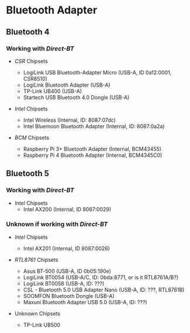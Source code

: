 # Bluetooth Adapter

## Bluetooth 4

### Working with *Direct-BT*

  - *CSR* Chipsets
    - LogiLink USB Bluetooth-Adapter Micro (USB-A, ID 0a12:0001, CSR8510)
    - LogiLink Bluetooth Adapter (USB-A)
    - TP-Link UB400 (USB-A)
    - Startech USB Bluetooth 4.0 Dongle (USB-A)

  - *Intel* Chipsets
    - Intel Wireless (Internal, ID: 8087:07dc)
    - Intel Bluemoon Bluetooth Adapter (Internal, ID: 8087:0a2a)
  
  - *BCM* Chipsets
    - Raspberry Pi 3+ Bluetooth Adapter (Internal, BCM43455)
    - Raspberry Pi 4  Bluetooth Adapter (Internal, BCM4345C0)

## Bluetooth 5

### Working with *Direct-BT*

  - *Intel* Chipsets
    - Intel AX200 (Internal, ID 8087:0029)

### Unknown if working with *Direct-BT*

  - *Intel* Chipsets
    - Intel AX201 (Internal, ID 8087:0026)

  - *RTL8761* Chipsets
    - Asus BT-500 (USB-A, ID 0b05:190e)
    - LogiLink BT0054 (USB-A/C, ID: 0bda:8771, or is it RTL8761A/B?)
    - LogiLink BT0058 (USB-A, ID: ???)
    - CSL - Bluetooth 5.0 USB Adapter Nano (USB-A, ID: ???, RTL8761B)
    - SOOMFON Bluetooth Dongle (USB-A)
    - Maxuni Bluetooth Adapter USB 5.0 (USB-A, ID: ???)

  - Unknown Chipsets
    - TP-Link UB500 
  
